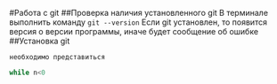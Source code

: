 #Работа c git
##Проверка наличия установленного git
В терминале выполнить команду `git --version`
Если git установлен, то появится версия о версии программы, иначе будет сообщение об ошибке
##Установка git
```
необходимо представиться
```
```Python
while n<0
```
